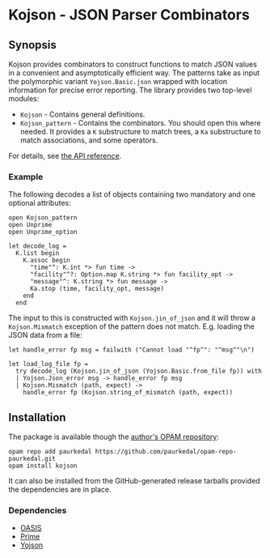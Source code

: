 # Kojson - JSON Parser Combinators

## Synopsis

Kojson provides combinators to construct functions to match JSON values in a
convenient and asymptotically efficient way.  The patterns take as input the
polymorphic variant `Yojson.Basic.json` wrapped with location information
for precise error reporting.  The library provides two top-level modules:

  * `Kojson` - Contains general definitions.
  * `Kojson_pattern` - Contains the combinators. You should open this where
    needed.  It provides a `K` substructure to match trees, a `Ka`
    substructure to match associations, and some operators.

For details, see [the API reference](http://paurkedal.github.io/ocaml-kojson/).

### Example

The following decodes a list of objects containing two mandatory and one
optional attributes:

    open Kojson_pattern
    open Unprime
    open Unprime_option

    let decode_log =
      K.list begin
        K.assoc begin
          "time"^: K.int *> fun time ->
          "facility"^?: Option.map K.string *> fun facility_opt ->
          "message"^: K.string *> fun message ->
          Ka.stop (time, facility_opt, message)
        end
      end

The input to this is constructed with `Kojson.jin_of_json` and it will throw
a `Kojson.Mismatch` exception of the pattern does not match.  E.g.  loading
the JSON data from a file:

    let handle_error fp msg = failwith ("Cannot load "^fp^": "^msg^"\n")

    let load_log_file fp =
      try decode_log (Kojson.jin_of_json (Yojson.Basic.from_file fp)) with
      | Yojson.Json_error msg -> handle_error fp msg
      | Kojson.Mismatch (path, expect) ->
        handle_error fp (Kojson.string_of_mismatch (path, expect))

## Installation

The package is available though the [author's OPAM repository][1]:

    opam repo add paurkedal https://github.com/paurkedal/opam-repo-paurkedal.git
    opam install kojson

It can also be installed from the GitHub-generated release tarballs provided
the dependencies are in place.

### Dependencies

* [OASIS](http://oasis.forge.ocamlcore.org/)
* [Prime](https://github.com/paurkedal/ocaml-prime)
* [Yojson](http://mjambon.com/yojson.html)

[1]: https://github.com/paurkedal/opam-repo-paurkedal

